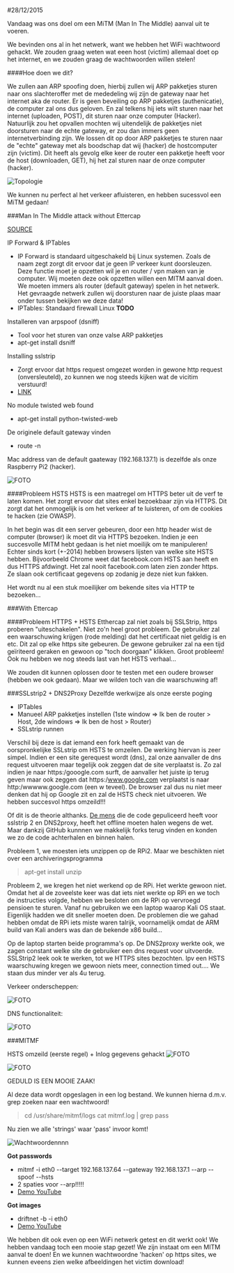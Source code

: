 #28/12/2015

Vandaag was ons doel om een MiTM (Man In The Middle) aanval uit te voeren.

We bevinden ons al in het netwerk, want we hebben het WiFi wachtwoord gehackt. We zouden graag weten wat eeen host (victim) allemaal doet op het internet, en we zouden graag de wachtwoorden willen stelen!

####Hoe doen we dit?

We zullen aan ARP spoofing doen, hierbij zullen wij ARP pakketjes sturen naar ons slachteroffer met de mededeling wij zijn de gateway naar het internet aka de router. Er is geen beveiling op ARP pakketjes (authenicatie), de computer zal ons dus geloven. En zal telkens hij iets wilt sturen naar het internet (uploaden, POST), dit sturen naar onze computer (Hacker). Natuurlijk zou het opvallen mochten wij uitendelijk de pakketjes niet doorsturen naar de echte gateway, er zou dan immers geen internetverbinding zijn. We lossen dit op door ARP pakketjes te sturen naar de "echte" gateway met als boodschap dat wij (hacker) de hostcomputer zijn (victim). Dit heeft als gevolg elke keer de router een pakketje heeft voor de host (downloaden, GET), hij het zal sturen naar de onze computer (hacker).

![Topologie](http://www.windowsecurity.com/img/upl/image0031268491809957.jpg)

We kunnen nu perfect al het verkeer afluisteren, en hebben sucessvol een MiTM gedaan!

###Man In The Middle attack without Ettercap

[SOURCE](https://www.youtube.com/watch?v=Vvln4_HfIVg)

IP Forward & IPTables
* IP Forward is standaard uitgeschakeld bij Linux systemen. Zoals de naam zegt zorgt dit ervoor dat je geen IP verkeer kunt doorsleuzen. Deze functie moet je opzetten wil je en router / vpn maken van je computer. Wij moeten deze ook opzetten willen een MITM aanval doen. We moeten immers als router (default gateway) spelen in het netwerk. Het gevraagde netwerk zullen wij doorsturen naar de juiste plaas maar onder tussen bekijken we deze data!
* IPTables: Standaard firewall Linux **TODO**

Installeren van arpspoof (dsniff)
* Tool voor het sturen van onze valse ARP pakketjes
* apt-get install dsniff

Installing sslstrip
* Zorgt ervoor dat https request omgezet worden in gewone http request (onversleuteld), zo kunnen we nog steeds kijken wat de vicitim verstuurd!
* [LINK](http://blog.petrilopia.net/linux/raspberry-pi-install-sslstrip/)

No module twisted web found
* apt-get install python-twisted-web

De originele default gateway vinden
* route -n

Mac address van de default gaateway (192.168.137.1) is dezelfde als onze Raspberry Pi2 (hacker). 

![FOTO](http://i.imgur.com/x5ZWnHw.png)

####Probleem HSTS
HSTS is een maatregel om HTTPS beter uit de verf te laten komen. Het zorgt ervoor dat sites enkel bezoekbaar zijn via HTTPS. Dit zorgt dat het onmogelijk is om het verkeer af te luisteren, of om de cookies te hacken (zie OWASP).

In het begin was dit een server gebeuren, door een http header wist de computer (browser) ik moet dit via HTTPS bezoeken. Indien je een succesvolle MITM hebt gedaan is het niet moeilijk om te manipuleren! Echter sinds kort (+-2014) hebben browsers lijsten van welke site HSTS hebben. Bijvoorbeeld Chrome weet dat facebook.com HSTS aan heeft en dus HTTPS afdwingt. Het zal nooit facebook.com laten zien zonder https. Ze slaan ook certificaat gegevens op zodanig je deze niet kun fakken.

Het wordt nu al een stuk moeilijker om bekende sites via HTTP te bezoeken...

###With Ettercap

####Probleem HTTPS + HSTS
Etthercap zal niet zoals bij SSLStrip, https proberen "uiteschakelen". Niet zo'n heel groot probleem. De gebruiker zal een waarschuwing krijgen (rode melding) dat het certificaat niet geldig is en etc. Dit zal op elke https site gebeuren. De gewone gebruiker zal na een tijd geïriteerd geraken en gewoon op "toch doorgaan" klikken. Groot probleem! Ook nu hebben we nog steeds last van het HSTS verhaal...

We zouden dit kunnen oplossen door te testen met een oudere browser (hebben we ook gedaan). Maar we wilden toch van die waarschuwing af!


###SSLstrip2 + DNS2Proxy
Dezelfde werkwijze als onze eerste poging
* IPTables
* Manueel ARP pakketjes instellen (1ste window => Ik ben de router > Host, 2de windows => Ik ben de host > Router)
* SSLstrip runnen

Verschil bij deze is dat iemand een fork heeft gemaakt van de oorspronkelijke SSLstrip om HSTS te omzeilen. De werking hiervan is zeer simpel. Indien er een site gerequest wordt (dns), zal onze aanvaller de dns request uitvoeren maar tegelijk ook zeggen dat de site verplaatst is. Zo zal indien je naar https:/gooogle.com surft, de aanvaller het juiste ip terug geven maar ook zeggen dat https:/www.google.com verplaatst is naar http:/wwwww.google.com (een w teveel). De browser zal dus nu niet meer denken dat hij op Google zit en zal de HSTS check niet uitvoeren. We hebben succesvol https omzeild!!!

Of dit is de theorie althanks. [De mens](https://github.com/LeonardoNve) die de code gepuliceerd heeft voor sslstrip 2 en DNS2proxy, heeft het offline moeten halen wegens de wet. Maar dankzij GitHub kunnnen we makkelijk forks terug vinden en konden we zo de code achterhalen en binnen halen.

Probleem 1, we moesten iets unzippen op de RPi2. Maar we beschikten niet over een archiveringsprogramma
>apt-get install unzip

Probleem 2, we kregen het niet werkend op de RPi. Het werkte gewoon niet. Omdat het al de zoveelste keer was dat iets niet werkte op RPi en we toch de instructies volgde, hebben we besloten om de RPi op vervroegd pensioen te sturen. Vanaf nu gebruiken we een laptop waarop Kali OS staat. Eigenlijk hadden we dit sneller moeten doen. De problemen die we gahad hebben omdat de RPi iets miste waren talrijk, voornamelijk omdat de ARM build van Kali anders was dan de bekende x86 build...

Op de laptop starten beide programma's op. De DNS2proxy werkte ook, we zagen constant welke site de gebruiker een dns request voor uitvoerde. SSLStrip2 leek ook te werken, tot we HTTPS sites bezochten. Ipv een HSTS waarschuwing kregen we gewoon niets meer, connection timed out.... We staan dus minder ver als 4u terug.


Verkeer onderscheppen:

![FOTO](http://i.imgur.com/DkTBB9v.jpg)

DNS functionaliteit:

![FOTO](http://i.imgur.com/uCBNZT1.jpg)

###MITMF

HSTS omzeild (eerste regel) + Inlog gegevens gehackt
![FOTO](http://i.imgur.com/2JCA5ow.jpg)

![FOTO](http://i.imgur.com/BgeXIaa.jpg)


GEDULD IS EEN MOOIE ZAAK!

Al deze data wordt opgeslagen in een log bestand. We kunnen hierna d.m.v. grep zoeken naar een wachtwoord!

> cd /usr/share/mitmf/logs
> cat mitmf.log | grep pass

Nu zien we alle 'strings' waar 'pass' invoor komt!

![Wachtwoordennnn](http://i.imgur.com/xbf5Bfp.png)

**Got passwords**
* mitmf -i eth0 --target 192.168.137.64 --gateway 192.168.137.1  --arp --spoof --hsts
* 2 spaties voor --arp!!!!!
* [Demo YouTube](https://youtu.be/jGgy2WOmDBo)

**Got images**
* driftnet -b -i eth0
* [Demo YouTube](https://youtu.be/co7Gy-zeeLE)

We hebben dit ook even op een WiFi netwerk getest en dit werkt ook! We hebben vandaag toch een mooie stap gezet! We zijn instaat om een MITM aanval te doen! En we kunnen wachtwoordne 'hacken' op https sites, we kunnen eveens zien welke afbeeldingen het victim download!

